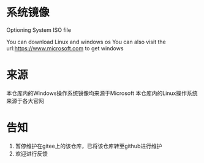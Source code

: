 # 系统镜像
Optioning System ISO file

You can download Linux and windows os
You can also visit the url:https://www.microsoft.com to get windows

# 来源
本仓库内的Windows操作系统镜像均来源于Microsoft
本仓库内的Linux操作系统来源于各大官网

# 告知
1. 暂停维护在gitee上的该仓库，已将该仓库转至github进行维护
2. 欢迎进行反馈

